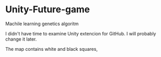 # Unity-Future-game
Machile learning genetics algoritm

I didn't have time to examine Unity extencion for GitHub.
I will probably change it later.

The map contains white and black squares, 
